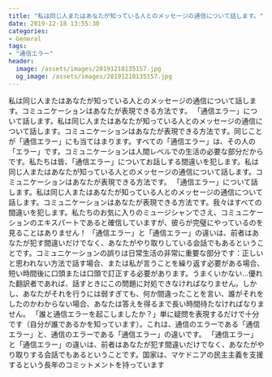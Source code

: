 ```yaml
---
title: "私は同じ人またはあなたが知っている人とのメッセージの通信について話します。"
date: 2019-12-18 13:55:30
categories:
- General
tags:
- "通信エラー"
header:
  image: /assets/images/20191218135157.jpg
  og_image: /assets/images/20191218135157.jpg
---
```


私は同じ人またはあなたが知っている人とのメッセージの通信について話します。コミュニケーションはあなたが表現できる方法です。 「通信エラー」について話します。私は同じ人またはあなたが知っている人とのメッセージの通信について話します。コミュニケーションはあなたが表現できる方法です。同じことが「通信エラー」にも当てはまります。すべての「通信エラー」は、その人の「エラー」です。コミュニケーションは人間レベルでの生活の必要な部分だからです。私たちは皆、「通信エラー」についてお話しする間違いを犯します。私は同じ人またはあなたが知っている人とのメッセージの通信について話します。コミュニケーションはあなたが表現できる方法です。 「通信エラー」について話します。私は同じ人またはあなたが知っている人とのメッセージの通信について話します。コミュニケーションはあなたが表現できる方法です。我々はすべての間違いを犯します。私たちのお気に入りのミュージシャンでさえ、コミュニケーションのエキスパートであると確信していますが、彼らが完璧にやっているのを見ることはありません！ 「通信エラー」と「通信エラー」の違いは、前者はあなたが犯す間違いだけでなく、あなたがやり取りしている会話でもあるということです。コミュニケーションの誤りは日常生活の非常に重要な部分です：正しいと思われない方法で話す場合、または私が言うことを繰り返す必要がある場合、短い時間後に口頭または口頭で訂正する必要があります。うまくいかない…優れた翻訳者であれば、話すときにこの問題に対処できなければなりません。しかし、あなたがそれを行うには弱すぎても、何か間違ったことを言い、誰がそれをしたのかわからない場合、あなたは答えを得るまで長い時間待たなければなりません。 「誰と通信エラーを起こしましたか？」単に疑問を表現するだけで十分です（自分が誰であるかを知っています）。これは、通信のエラーである「通信エラー」と、通信のエラーである「通信エラー」の違いです。 「通信エラー」と「通信エラー」の違いは、前者はあなたが犯す間違いだけでなく、あなたがやり取りする会話でもあるということです。国家は、マケドニアの民主主義を支援するという長年のコミットメントを持っています
